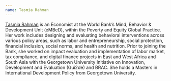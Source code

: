 ```yaml
---
name: Tasmia Rahman
---
```

[Tasmia Rahman](https://blogs.worldbank.org/team/tasmia-rahman) is an Economist at the World Bank’s Mind, Behavior & Development Unit (eMBeD), within the Poverty and Equity Global Practice. Her work includes designing and evaluating behavioral interventions across various policy areas, such as labor and entrepreneurship, social protection, financial inclusion, social norms, and health and nutrition. Prior to joining the Bank, she worked on impact evaluation and implementation of labor market, tax compliance, and digital finance projects in East and West Africa and South Asia with the Georgetown University Initiative on Innovation, Development and Evaluation (Gui2de) and BRAC. She holds a Masters in International Development Policy from Georgetown University.